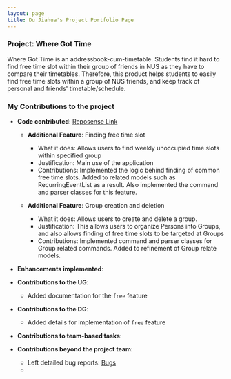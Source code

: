 ```yaml
---
layout: page
title: Du Jiahua's Project Portfolio Page
---
```

### Project: Where Got Time

Where Got Time is an addressbook-cum-timetable. Students find it hard to find free time slot within their group of
friends in NUS as they have to compare their timetables. Therefore, this product helps students to easily find free time
slots within a group of NUS friends, and keep track of personal and friends' timetable/schedule.

### My Contributions to the project
* **Code contributed**:
  [Reposense Link](https://nus-cs2103-ay2223s2.github.io/tp-dashboard/?search=edures888&breakdown=true)
  * **Additional Feature**: Finding free time slot
      * What it does: Allows users to find weekly unoccupied time slots within specified group
      * Justification: Main use of the application
      * Contributions: Implemented the logic behind finding of common free time slots. Added to related models such as RecurringEventList as a result. Also implemented the command and parser classes for this feature.

  * **Additional Feature**: Group creation and deletion
    * What it does: Allows users to create and delete a group.
    * Justification: This allows users to organize Persons into Groups, and also allows finding of free time slots to be targeted at Groups
    * Contributions: Implemented command and parser classes for Group related commands. Added to refinement of Group relate models.

* **Enhancements implemented**:

* **Contributions to the UG**:
  * Added documentation for the `free` feature
  
* **Contributions to the DG**:
  * Added details for implementation of `free` feature

* **Contributions to team-based tasks**:

* **Contributions beyond the project team**:
  * Left detailed bug reports: [Bugs](https://github.com/edures888/ped/issues)
  * 
